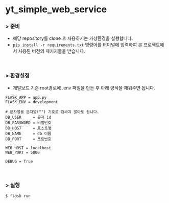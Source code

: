 # yt_simple_web_service

### > 준비

- 해당 repository를 clone 후 사용하시는 가상환경을 실행합니다.
- `pip install -r requirements.txt` 명령어를 터미널에 입력하여 본 프로젝트에서 사용된 버전의 패키지들을 받습니다.

<br/>

### > 환경설정

- 개발보드 기준 root경로에 .env 파일을 만든 후 아래 양식을 채워주면 됩니다.

```
FLASK_APP = app.py
FLASK_ENV = development

# 문자열을 문자열("") 기호로 감싸지 않아도 됩니다.
DB_USER     = 유저 id
DB_PASSWORD = 비밀번호
DB_HOST     = 호스트명
DB_NAME     = db 이름
DB_PORT     = 포트번호

WEB_HOST = localhost
WEB_PORT = 5000

DEBUG = True
```

<br/>

### > 실행

```
$ flask run
```
